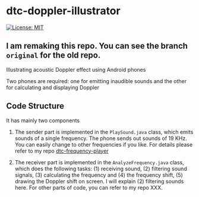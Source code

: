 # dtc-doppler-illustrator

[![License: MIT](https://img.shields.io/badge/License-MIT-yellow.svg)](https://opensource.org/licenses/MIT)

## I am remaking this repo. You can see the branch `original` for the old repo.  

Illustrating acoustic Doppler effect using Android phones

Two phones are required: one for emitting inaudible sounds and the other for calculating and displaying Doppler

## Code Structure

It has mainly two components

1. The sender part is implemented in the `PlaySound.java` class, which emits sounds of a single frequency. The phone sends out sounds of 19 KHz. You can easily change to other frequencies if you like. For details please refer to my repo [dtc-frequency-player](https://github.com/dtczhl/dtc-frequency-player)

2. The receiver part is implemented in the `AnalyzeFrequency.java` class, which does the following tasks: (1) receiving sound, (2) filtering sound signals, (3) calculating the frequency and (4) the frequency shift, (5) drawing the Doppler shift on screen. I will explain (2) filtering sounds here. For other parts of code, you can refer to my repo XXX.
